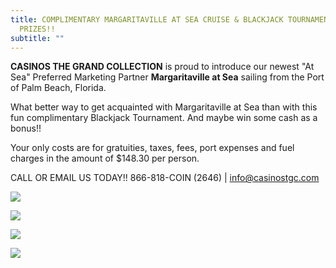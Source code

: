 ```yaml
---
title: COMPLIMENTARY MARGARITAVILLE AT SEA CRUISE & BLACKJACK TOURNAMENT ~ CASH
  PRIZES!!
subtitle: ""
---
```

<!--StartFragment-->

**CASINOS THE GRAND COLLECTION** is proud to introduce our newest "At Sea" Preferred Marketing Partner **Margaritaville at Sea** sailing from the Port of Palm Beach, Florida.

W﻿hat better way to get acquainted with Margaritaville at Sea than with this fun complimentary Blackjack Tournament.  And maybe win some cash as a bonus!!

Y﻿our only costs are for gratuities, taxes, fees, port expenses and fuel charges in the amount of $148.30 per person.

CALL OR EMAIL US TODAY!!  866-818-COIN (2646) | [info@casinostgc.com](info@casinostgc.com)

<!--EndFragment-->

![](/uploads/2023-ctgc-preferred-partner-mvs-2.jpg)

![](/uploads/2023-03-16-mvs-blackjack-tournament.jpg)

![](/uploads/2022-ctgc-here-there-everywhere.png)

![](/uploads/2023-02-19_17-28-34.jpg)

![]()

![]()

![]()

![]()

![]()

![]()

![]()

####  

![]()

![]()

![]()
